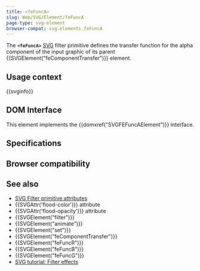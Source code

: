 ```yaml
---
title: <feFuncA>
slug: Web/SVG/Element/feFuncA
page-type: svg-element
browser-compat: svg.elements.feFuncA
---
```




The **`<feFuncA>`** [SVG](/Web/SVG) filter primitive defines the transfer function for the alpha component of the input graphic of its parent {{SVGElement("feComponentTransfer")}} element.

## Usage context

{{svginfo}}

## DOM Interface

This element implements the {{domxref("SVGFEFuncAElement")}} interface.

## Specifications



## Browser compatibility



## See also

- [SVG Filter primitive attributes](/Web/SVG/Attribute#filters_attributes)
- {{SVGAttr('flood-color')}} attribute
- {{SVGAttr('flood-opacity')}} attribute
- {{SVGElement("filter")}}
- {{SVGElement("animate")}}
- {{SVGElement("set")}}
- {{SVGElement("feComponentTransfer")}}
- {{SVGElement("feFuncR")}}
- {{SVGElement("feFuncB")}}
- {{SVGElement("feFuncG")}}
- [SVG tutorial: Filter effects](/Web/SVG/Tutorial/Filter_effects)
